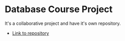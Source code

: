 # Database Course Project

It's a collaborative project and have it's own repository.

- [Link to repository]()
